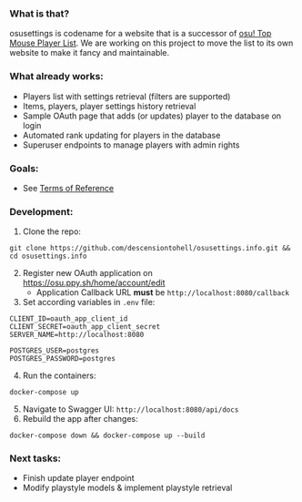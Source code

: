 ### What is that?
osusettings is codename for a website that is a successor of [osu! Top Mouse Player List](https://docs.google.com/spreadsheets/d/1EOWc7kf9TdyvT31VfzlY284udUNOrtz0uyRtQ2t4MHY/edit#gid=0). We are working on this project to move the list to its own website to make it fancy and maintainable. 

### What already works:
 - Players list with settings retrieval (filters are supported)
- Items, players, player settings history retrieval
- Sample OAuth page that adds (or updates) player to the database on login
- Automated rank updating for players in the database
- Superuser endpoints to manage players with admin rights

### Goals:
- See [Terms of Reference](https://github.com/descensiontohell/osusettings.info/blob/main/docs/en_Terms_of_Reference.md)

### Development:
 1. Clone the repo:
```
git clone https://github.com/descensiontohell/osusettings.info.git && cd osusettings.info
```
2. Register new OAuth application on https://osu.ppy.sh/home/account/edit
	- Application Callback URL **must** be `http://localhost:8080/callback`
3. Set according variables in `.env` file:
```
CLIENT_ID=oauth_app_client_id
CLIENT_SECRET=oauth_app_client_secret
SERVER_NAME=http://localhost:8080

POSTGRES_USER=postgres
POSTGRES_PASSWORD=postgres
```
4. Run the containers:
```
docker-compose up
```
5. Navigate to Swagger UI: `http://localhost:8080/api/docs`
6. Rebuild the app after changes:
```
docker-compose down && docker-compose up --build
```
### Next  tasks:
- Finish update player endpoint
- Modify playstyle models & implement playstyle retrieval 

